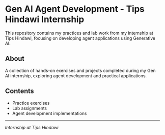 # Gen AI Agent Development - Tips Hindawi Internship

This repository contains my practices and lab work from my internship at Tips Hindawi, focusing on developing agent applications using Generative AI.

## About

A collection of hands-on exercises and projects completed during my Gen AI internship, exploring agent development and practical applications.

## Contents

- Practice exercises
- Lab assignments
- Agent development implementations

---

*Internship at Tips Hindawi*
